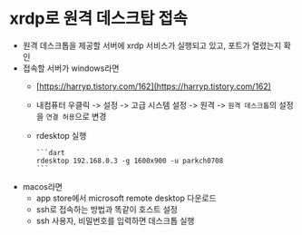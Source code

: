 # xrdp로 원격 데스크탑 접속

- 원격 데스크톱을 제공할 서버에 xrdp 서비스가 실행되고 있고, 포트가 열렸는지 확인
- 접속할 서버가 windows라면
  - [https://harryp.tistory.com/162](https://harryp.tistory.com/162)
  - 내컴퓨터 우클릭 -> 설정 -> 고급 시스템 설정 -> 원격 -> `원격 데스크톱`의 설정을 `연결 허용`으로 변경
  - rdesktop 실행

        ```dart
        rdesktop 192.168.0.3 -g 1600x900 -u parkch0708
        ```

- macos라면
  - app store에서 microsoft remote desktop 다운로드
  - ssh로 접속하는 방법과 똑같이 호스트 설정
  - ssh 사용자, 비밀번호를 입력하면 데스크톱 실행
